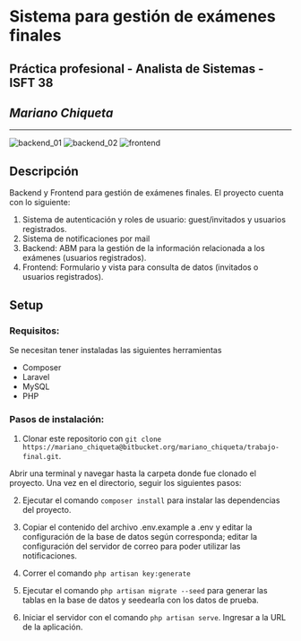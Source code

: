 # Sistema para gestión de exámenes finales

## Práctica profesional - Analista de Sistemas - ISFT 38
## *Mariano Chiqueta*

---

![backend_01](https://i.postimg.cc/jSrnqrHp/Screenshot-3.png "Backend")
![backend_02](https://i.postimg.cc/9F9qjf7P/Screenshot-2.png "Backend")
![frontend](https://i.postimg.cc/KcwgVTRv/Screenshot-1.png "Frontend")

## Descripción
Backend y Frontend para gestión de exámenes finales. El proyecto cuenta con lo siguiente:

1. Sistema de autenticación y roles de usuario: guest/invitados y usuarios registrados.
2. Sistema de notificaciones por mail
3. Backend: ABM para la gestión de la información relacionada a los exámenes (usuarios registrados).
4. Frontend: Formulario y vista para consulta de datos (invitados o usuarios registrados).

## Setup

### Requisitos:
Se necesitan tener instaladas las siguientes herramientas
- Composer
- Laravel
- MySQL
- PHP

### Pasos de instalación:

1. Clonar este repositorio con `git clone https://mariano_chiqueta@bitbucket.org/mariano_chiqueta/trabajo-final.git`.

Abrir una terminal y navegar hasta la carpeta donde fue clonado el proyecto. Una vez en el directorio, seguir los siguientes pasos:

2. Ejecutar el comando `composer install` para instalar las dependencias del proyecto.

3. Copiar el contenido del archivo .env.example a .env y editar la configuración de la base de datos según corresponda; editar la configuración del servidor de correo para poder utilizar las notificaciones.

4. Correr el comando `php artisan key:generate`

5. Ejecutar el comando `php artisan migrate --seed` para generar las tablas en la base de datos y seedearla con los datos de prueba.

6. Iniciar el servidor con el comando `php artisan serve`. Ingresar a la URL de la aplicación.
